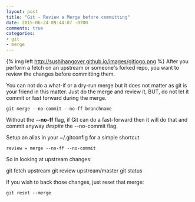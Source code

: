 ```yaml
---
layout: post
title: "Git - Review a Merge before committing"
date: 2015-06-24 09:44:07 -0700
comments: true
categories: 
- git
- merge
---
```

{% img left http://sushihangover.github.io/images/gitlogo.png %} After you perform a fetch on an upstream or someone's forked repo, you want to review the changes before committing them.

You can not do a what-if or a dry-run merge but it does not matter as git is your friend in this matter. Just do the merge and review it, BUT, do not let it commit or fast forward during the merge.

	git merge --no-commit --no-ff branchname

Without the **--no-ff** flag, if Git can do a fast-forward then it will do that and commit anyway *despite* the --no-commit flag.

Setup an alias in your ~/.gitconfig for a simple shortcut

	review = merge --no-ff --no-commit

So in looking at upstream changes:

git fetch upstream
git review upstream/master
git status

If you wish to back those changes, just reset that merge:

	git reset --merge




